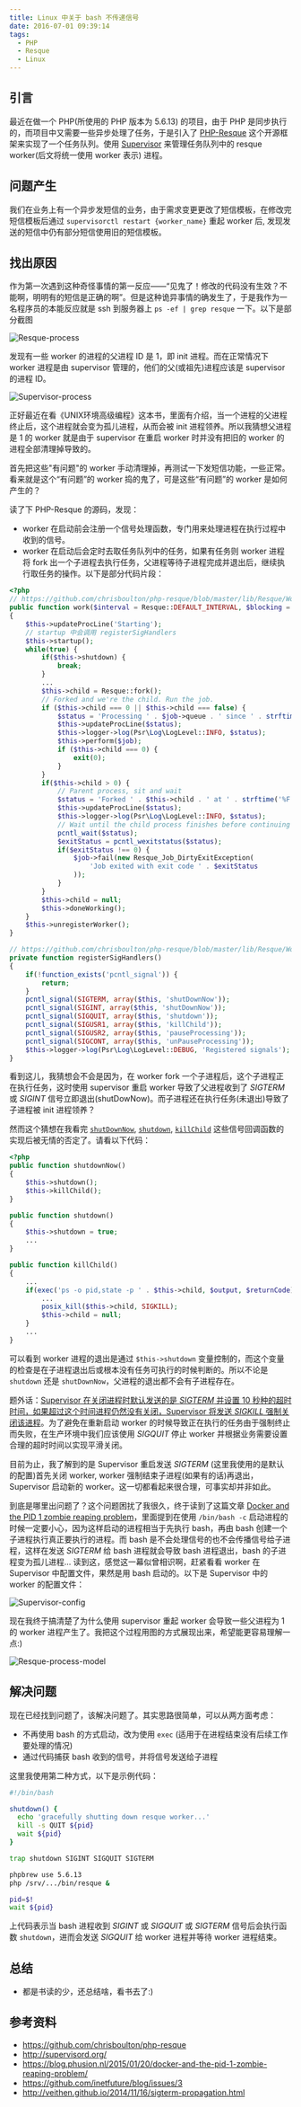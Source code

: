 ```yaml
---
title: Linux 中关于 bash 不传递信号
date: 2016-07-01 09:39:14
tags:
  - PHP
  - Resque
  - Linux
---
```


## 引言

最近在做一个 PHP(所使用的 PHP 版本为 5.6.13) 的项目，由于 PHP 是同步执行的，而项目中又需要一些异步处理了任务，于是引入了 [PHP-Resque](https://github.com/chrisboulton/php-resque) 这个开源框架来实现了一个任务队列。使用 [Supervisor](http://supervisord.org/) 来管理任务队列中的 resque worker(后文将统一使用 worker 表示) 进程。

## 问题产生

我们在业务上有一个异步发短信的业务，由于需求变更更改了短信模板，在修改完短信模板后通过 `supervisorctl restart {worker_name}` 重起 worker 后, 发现发送的短信中仍有部分短信使用旧的短信模板。

## 找出原因

作为第一次遇到这种奇怪事情的第一反应——“见鬼了！修改的代码没有生效？不能啊，明明有的短信是正确的啊”。但是这种诡异事情的确发生了，于是我作为一名程序员的本能反应就是 ssh 到服务器上 `ps -ef | grep resque` 一下。以下是部分截图

![Resque-process](/images/resque-supervisor/resque_processes.png)

<!-- more -->

发现有一些 worker 的进程的父进程 ID 是 1，即 init 进程。而在正常情况下 worker 进程是由 supervisor 管理的，他们的父(或祖先)进程应该是 supervisor 的进程 ID。

![Supervisor-process](/images/resque-supervisor/supervisor_process.png)

正好最近在看《UNIX环境高级编程》这本书，里面有介绍，当一个进程的父进程终止后，这个进程就会变为孤儿进程，从而会被 init 进程领养。所以我猜想父进程是 1 的 worker 就是由于 supervisor 在重启 worker 时并没有把旧的 worker 的进程全部清理掉导致的。

首先把这些"有问题"的 worker 手动清理掉，再测试一下发短信功能，一些正常。看来就是这个“有问题”的 worker 捣的鬼了，可是这些“有问题”的 worker 是如何产生的？

读了下 PHP-Resque 的源码，发现：
- worker 在启动前会注册一个信号处理函数，专门用来处理进程在执行过程中收到的信号。
- worker 在启动后会定时去取任务队列中的任务，如果有任务则 worker 进程将 fork 出一个子进程去执行任务，父进程等待子进程完成并退出后，继续执行取任务的操作。以下是部分代码片段：

```php
<?php
// https://github.com/chrisboulton/php-resque/blob/master/lib/Resque/Worker.php#L145
public function work($interval = Resque::DEFAULT_INTERVAL, $blocking = false)
{
	$this->updateProcLine('Starting');
	// startup 中会调用 registerSigHandlers
	$this->startup();
	while(true) {
		if($this->shutdown) {
			break;
		}
		...
		$this->child = Resque::fork();
		// Forked and we're the child. Run the job.
		if ($this->child === 0 || $this->child === false) {
			$status = 'Processing ' . $job->queue . ' since ' . strftime('%F %T');
			$this->updateProcLine($status);
			$this->logger->log(Psr\Log\LogLevel::INFO, $status);
			$this->perform($job);
			if ($this->child === 0) {
				exit(0);
			}
		}
		if($this->child > 0) {
			// Parent process, sit and wait
			$status = 'Forked ' . $this->child . ' at ' . strftime('%F %T');
			$this->updateProcLine($status);
			$this->logger->log(Psr\Log\LogLevel::INFO, $status);
			// Wait until the child process finishes before continuing
			pcntl_wait($status);
			$exitStatus = pcntl_wexitstatus($status);
			if($exitStatus !== 0) {
				$job->fail(new Resque_Job_DirtyExitException(
					'Job exited with exit code ' . $exitStatus
				));
			}
		}
		$this->child = null;
		$this->doneWorking();
	}
	$this->unregisterWorker();
}

// https://github.com/chrisboulton/php-resque/blob/master/lib/Resque/Worker.php#L343
private function registerSigHandlers()
{
	if(!function_exists('pcntl_signal')) {
		return;
	}
	pcntl_signal(SIGTERM, array($this, 'shutDownNow'));
	pcntl_signal(SIGINT, array($this, 'shutDownNow'));
	pcntl_signal(SIGQUIT, array($this, 'shutdown'));
	pcntl_signal(SIGUSR1, array($this, 'killChild'));
	pcntl_signal(SIGUSR2, array($this, 'pauseProcessing'));
	pcntl_signal(SIGCONT, array($this, 'unPauseProcessing'));
	$this->logger->log(Psr\Log\LogLevel::DEBUG, 'Registered signals');
}
```

看到这儿，我猜想会不会是因为，在 worker fork 一个子进程后，这个子进程正在执行任务，这时使用 supervisor 重启 worker 导致了父进程收到了 *SIGTERM* 或 *SIGINT* 信号立即退出(shutDowNow)。而子进程还在执行任务(未退出)导致了子进程被 init 进程领养？

然而这个猜想在我看完 [`shutDownNow`](https://github.com/chrisboulton/php-resque/blob/master/lib/Resque/Worker.php#L391), [`shutdown`](https://github.com/chrisboulton/php-resque/blob/master/lib/Resque/Worker.php#L381), [`killChild`](https://github.com/chrisboulton/php-resque/blob/master/lib/Resque/Worker.php#L401) 这些信号回调函数的实现后被无情的否定了。请看以下代码：

```php
<?php
public function shutdownNow()
{
	$this->shutdown();
	$this->killChild();
}

public function shutdown()
{
	$this->shutdown = true;
	...
}

public function killChild()
{
	...
	if(exec('ps -o pid,state -p ' . $this->child, $output, $returnCode) && $returnCode != 1) {
		...
		posix_kill($this->child, SIGKILL);
		$this->child = null;
	}
	...
}
```

可以看到 worker 进程的退出是通过 `$this->shutdown` 变量控制的，而这个变量的检查是在子进程退出后或根本没有任务可执行的时候判断的。所以不论是 `shutdown` 还是 `shutDownNow`，父进程的退出都不会有子进程存在。

题外话：[Supervisor 在关闭进程时默认发送的是 *SIGTERM* 并设置 10 秒种的超时时间，如果超过这个时间进程仍然没有关闭，Supervisor 将发送 *SIGKILL* 强制关闭该进程](http://supervisord.org/configuration.html#program-x-section-values)。为了避免在重新启动 worker 的时候导致正在执行的任务由于强制终止而失败，在生产环境中我们应该使用 *SIGQUIT* 停止 worker 并根据业务需要设置合理的超时时间以实现平滑关闭。

目前为止，我了解到的是 Supervisor 重启发送 *SIGTERM* (这里我使用的是默认的配置)首先关闭 worker, worker 强制结束子进程(如果有的话)再退出，Supervisor 启动新的 worker。这一切都看起来很合理，可事实却并非如此。

到底是哪里出问题了？这个问题困扰了我很久，终于读到了这篇文章 [Docker and the PID 1 zombie reaping problem](https://blog.phusion.nl/2015/01/20/docker-and-the-pid-1-zombie-reaping-problem/)，里面提到在使用 `/bin/bash -c` 启动进程的时候一定要小心，因为这样启动的进程相当于先执行 bash，再由 bash 创建一个子进程执行真正要执行的进程。而 bash 是不会处理信号的也不会传播信号给子进程，这样在发送 *SIGTERM* 给 bash 进程就会导致 bash 进程退出，bash 的子进程变为孤儿进程... 读到这，感觉这一幕似曾相识啊，赶紧看看 worker 在 Supervisor 中配置文件，果然是用 bash 启动的。以下是 Supervisor 中的 worker 的配置文件：

![Supervisor-config](/images/resque-supervisor/supervisor_config.png)

现在我终于搞清楚了为什么使用 supervisor 重起 worker 会导致一些父进程为 1 的 worker 进程产生了。我把这个过程用图的方式展现出来，希望能更容易理解一点:)

![Resque-process-model](/images/resque-supervisor/supervisor_process_model.png)

## 解决问题

现在已经找到问题了，该解决问题了。其实思路很简单，可以从两方面考虑：

- 不再使用 bash 的方式启动，改为使用 `exec` (适用于在进程结束没有后续工作要处理的情况)
- 通过代码捕获 bash 收到的信号，并将信号发送给子进程

这里我使用第二种方式，以下是示例代码：

```sh
#!/bin/bash

shutdown() {
  echo 'gracefully shutting down resque worker...'
  kill -s QUIT ${pid}
  wait ${pid}
}

trap shutdown SIGINT SIGQUIT SIGTERM

phpbrew use 5.6.13
php /srv/.../bin/resque &

pid=$!
wait ${pid}
```

上代码表示当 bash 进程收到 *SIGINT* 或 *SIGQUIT* 或 *SIGTERM* 信号后会执行函数 `shutdown`，进而会发送 *SIGQUIT* 给 worker 进程并等待 worker 进程结束。

## 总结

- 都是书读的少，还总结啥，看书去了:)

## 参考资料

- https://github.com/chrisboulton/php-resque
- http://supervisord.org/
- https://blog.phusion.nl/2015/01/20/docker-and-the-pid-1-zombie-reaping-problem/
- https://github.com/inetfuture/blog/issues/3
- http://veithen.github.io/2014/11/16/sigterm-propagation.html


